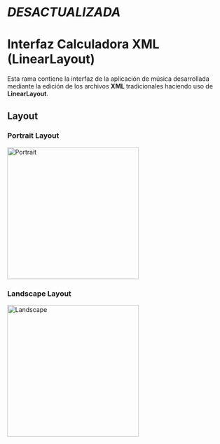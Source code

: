 # _DESACTUALIZADA_

# Interfaz Calculadora XML (LinearLayout)
Esta rama contiene la interfaz de la aplicación de música desarrollada mediante la edición de los archivos **XML** tradicionales haciendo uso de **LinearLayout**.

## Layout
### Portrait Layout

<img src="https://github.com/user-attachments/assets/04b3879e-77bc-4c5c-a2e1-50d3c8fa418a" alt="Portrait" width="300">

### Landscape Layout

<img src="https://github.com/user-attachments/assets/858654e2-85ad-416e-98e1-6daebfa39048" alt="Landscape" height="300">
